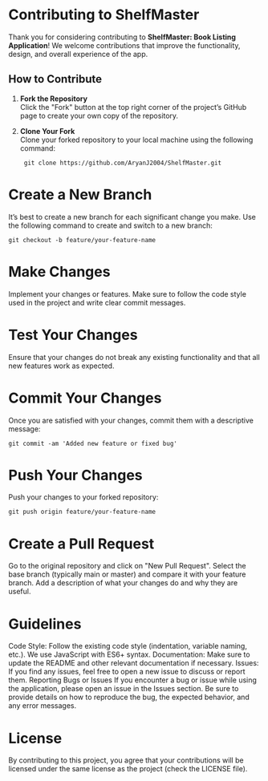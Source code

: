 # Contributing to ShelfMaster

Thank you for considering contributing to **ShelfMaster: Book Listing Application**! We welcome contributions that improve the functionality, design, and overall experience of the app.

## How to Contribute

1. **Fork the Repository**  
   Click the "Fork" button at the top right corner of the project’s GitHub page to create your own copy of the repository.

2. **Clone Your Fork**  
   Clone your forked repository to your local machine using the following command:
   ```
    git clone https://github.com/AryanJ2004/ShelfMaster.git
   ```
# Create a New Branch
It’s best to create a new branch for each significant change you make. Use the following command to create and switch to a new branch:
```
git checkout -b feature/your-feature-name
```
# Make Changes
Implement your changes or features. Make sure to follow the code style used in the project and write clear commit messages.

# Test Your Changes
Ensure that your changes do not break any existing functionality and that all new features work as expected.

# Commit Your Changes
Once you are satisfied with your changes, commit them with a descriptive message:
```
git commit -am 'Added new feature or fixed bug'
```
# Push Your Changes
Push your changes to your forked repository:
```
git push origin feature/your-feature-name
```
# Create a Pull Request
Go to the original repository and click on "New Pull Request". Select the base branch (typically main or master) and compare it with your feature branch. Add a description of what your changes do and why they are useful.

# Guidelines
Code Style: Follow the existing code style (indentation, variable naming, etc.). We use JavaScript with ES6+ syntax.
Documentation: Make sure to update the README and other relevant documentation if necessary.
Issues: If you find any issues, feel free to open a new issue to discuss or report them.
Reporting Bugs or Issues
If you encounter a bug or issue while using the application, please open an issue in the Issues section. Be sure to provide details on how to reproduce the bug, the expected behavior, and any error messages.

# License
By contributing to this project, you agree that your contributions will be licensed under the same license as the project (check the LICENSE file).
